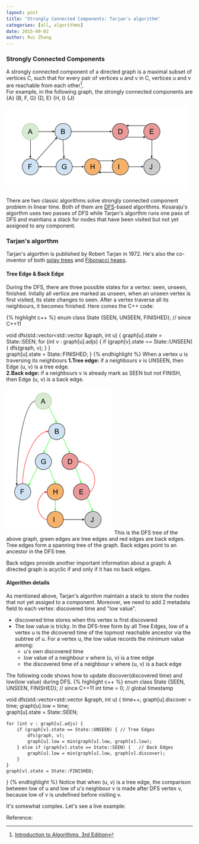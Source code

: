 ```yaml
---
layout: post
title: "Strongly Connected Components: Tarjan's algorithm"
categories: [all, algorithms]
date: 2015-09-02
author: Rui Zhang
---
```


### Strongly Connected Components
A strongly connected component of a directed graph is a maximal subset of vertices C, such that for every pair of vertices u and v in C, vertices u and v are reachable from each other[^1].  
For example, in the following graph, the strongly connected components are {A} {B, F, G} {D, E} {H, I} {J}  

![fig1]

There are two classic algorithms solve strongly connected component problem in linear time. Both of them are [DFS](https://en.wikipedia.org/wiki/Depth-first_search)-based algorithms. Kosaraju's algorthm uses two passes of DFS while Tarjan's algorthm runs one pass of DFS and maintians a stack for nodes that have been visited but not yet assigned to any component.

### Tarjan's algorthm
Tarjan's algorthm is published by Robert Tarjan in 1972. He's also the co-inventor of both [splay trees](https://en.wikipedia.org/wiki/Splay_tree) and [Fibonacci heaps](https://en.wikipedia.org/wiki/Fibonacci_heap).

#### Tree Edge & Back Edge
During the DFS, there are three possible states for a vertex: seen, unseen, finished. Initally all vertice are marked as unseen, when an unseen vertex is first visited, its state changes to seen. After a vertex traverse all its neighbours, it becomes finished. Here comes the C++ code:  

{% highlight c++ %}
enum class State {SEEN, UNSEEN, FINISHED}; // since C++11

void dfs(std::vector<std::vector<int> &graph, int u) {
    graph[u].state = State::SEEN;
    for (int v : graph[u].adjs) {
        if (graph[v].state == State::UNSEEN) {
            dfs(graph, v);
        }
    }    
    graph[u].state = State::FINISHED;
}
{% endhighlight %}
When a vertex u is traversing its neighbours
**1.Tree edge:** if a neighbours v is UNSEEN, then Edge (u, v) is a tree edge.  
**2.Back edge:** if a neighbours v is already mark as SEEN but not FINISH, then Edge (u, v) is a back edge.

![fig2]
This is the DFS tree of the above graph, green edges are tree edges and red edges are back edges. Tree edges form a spanning tree of the graph. Back edges point to an ancestor in the DFS tree.

Back edges provide another important information about a graph: A directed graph is acyclic if and only if it has no back edges.

#### Algorithm details
As mentioned above, Tarjan's algorthm maintain a stack to store the nodes that not yet assiged to a component. Moreover, we need to add 2 metadata field to each vertex: discovered time and "low value".

* discovered time stores when this vertex is first discovered
* The low value is tricky. In the DFS-tree form by all Tree Edges, low of a vertex u is the dicovered time of the topmost reachable ancestor via the subtree of u. For a vertex u, the low value records the minimum value among: 
	* u's own discovered time
	* low value of a neighbour v where (u, v) is a tree edge
	* the discovered time of a neighbour v where (u, v) is a back edge

The following code shows how to update discover(discovered time) and low(low value) during DFS.
{% highlight c++ %}
enum class State {SEEN, UNSEEN, FINISHED}; // since C++11
int time = 0;                              // global timestamp

void dfs(std::vector<std::vector<int> &graph, int u) {
    time++;
    graph[u].discover = time;
    graph[u].low = time;    
    graph[u].state = State::SEEN;

    for (int v : graph[u].adjs) {
        if (graph[v].state == State::UNSEEN) { // Tree Edges
            dfs(graph, v);
            graph[u].low = min(graph[u].low, graph[v].low);
        } else if (graph[v].state == State::SEEN) {   // Back Edges
            graph[u].low = min(graph[u].low, graph[v].discover);
        }
    }    
    graph[v].state = State::FINISHED;
}
{% endhighlight %}
Notice that when (u, v) is a tree edge, the comparison between low of u and low of u's neighbour v is made after DFS vertex v, because low of v is undefined before visiting v.

It's somewhat complex. Let's see a live example:




Reference:

[^1]: [Introduction to Algorithms, 3rd Edition](http://www.amazon.com/Introduction-Algorithms-Edition-Thomas-Cormen/dp/0262033844)

[fig1]: /assets/SCC/fig1.png

[fig2]: /assets/SCC/fig2.png

[fig3]: /assets/SCC/fig3.png

[fig4]: /assets/SCC/fig4.png

[fig5]: /assets/SCC/fig5.png

[fig6]: /assets/SCC/fig6.png

[fig7]: /assets/SCC/fig7.png
